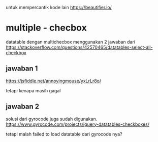 untuk mempercantik kode lain
https://beautifier.io/




# multiple - checbox
datatable dengan multichecbox menggunakan 2 jawaban dari 
https://stackoverflow.com/questions/42570465/datatables-select-all-checkbox

## jawaban 1
https://jsfiddle.net/annoyingmouse/yxLrLr8o/

tetapi kenapa masih gagal
## jawaban 2
solusi dari gyrocode juga sudah digunakan.
https://www.gyrocode.com/projects/jquery-datatables-checkboxes/

tetapi malah failed to load datatable dari gyrocode nya?